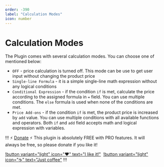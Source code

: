 ```yaml
---
order: -390
label: "Calculation Modes"
icon: number
---
```


# Calculation Modes

The Plugin comes with several calculation modes. You can choose one of mentioned below:
* ``OFF`` - price calculation is turned off. This mode can be use to get user input without changing the product price
* ``Single-line Formula`` - it is a simple single-line math expression without any logical conditions
* ``Conditional Expression`` - if the condition ``if`` is met, calculate the price according to the assigned formula in ``=`` field. You can use multiple conditions. The ``else`` formula is used when none of the conditions are met.
* ``Price Add-ons`` - if the condition ``if`` is met, the product price is increased by ``add`` value. You can use multiple conditions with all available functions and operators. Both ``if`` and ``add`` field accepts math and logical expression with variables.

!!! :zap: [Donate](https://www.paypal.com/donate/?hosted_button_id=5DNZK72H5YCBY) :zap:
  This plugin is absolutely FREE with PRO features. It will always be free, so please donate if you like it!

[!button variant="light" icon=":heart:" text="I like it!"](https://www.paypal.com/donate/?hosted_button_id=5DNZK72H5YCBY)&nbsp;
[!button variant="light" icon=":coffee:" text="Just coffee"](https://www.buymeacoffee.com/piatkowski)
  !!!
